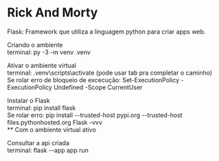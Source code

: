 # Rick And Morty

Flask: Framework que utiliza a linguagem python para criar apps web.

Criando o ambiente <br/>
terminal: py -3 -m venv .venv

Ativar o ambiente virtual <br/>
terminal: .venv\scripts\activate (pode usar tab pra completar o caminho) <br/>
Se rolar erro de bloqueio de excecução: Set-ExecutionPolicy -ExecutionPolicy Undefined -Scope CurrentUser

Instalar o Flask <br/>
terminal: pip install flask <br/>
Se rolar erro: pip install --trusted-host pypi.org --trusted-host files.pythonhosted.org Flask -vvv <br/>
** Com o ambiente virtual ativo

Consultar a api criada <br/>
terminal: flask --app app run
